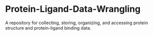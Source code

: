 # Protein-Ligand-Data-Wrangling
A repository for collecting, storing, organizing, and accessing protein structure and protein-ligand binding data. 
